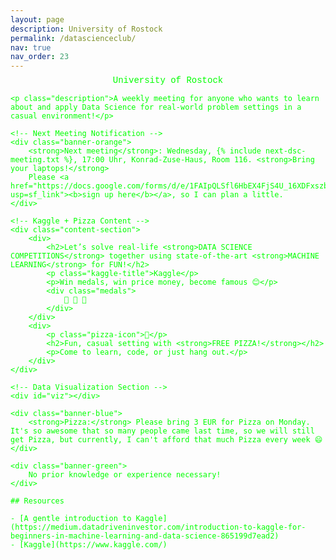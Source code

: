 ```yaml
---
layout: page
description: University of Rostock
permalink: /datascienceclub/
nav: true
nav_order: 23
---
```


<style>
    /* Styling for the Jekyll title */
    .page-title {
        color: #00ff00; /* Bright green to match the terminal style */
        font-family: 'Courier New', Courier, monospace;
        text-align: center;
        font-size: 2em;
    }

    /* Specific styling for the Data Science Club section only */
    .dsc-terminal-style {
        font-family: 'Courier New', Courier, monospace;
        color: #00ff00;
    }

    .dsc-terminal-style .subheader {
        color: #00ff00;
        text-align: center;
        margin-top: -0.5em;
        font-size: 1em;
    }

    .dsc-terminal-style .banner-orange, 
    .dsc-terminal-style .banner-blue, 
    .dsc-terminal-style .banner-green {
        background-color: #002200;
        color: #00ff00;
        padding: 1em;
        margin: 1em 0;
        border-radius: 5px;
        border: 1px solid #00ff00;
        text-align: center;
    }

    .dsc-terminal-style .content-section {
        display: flex;
        justify-content: center;
        background-color: #001a00;
        color: #00ff00;
        padding: 1em;
        border: 1px solid #00ff00;
        border-radius: 5px;
        margin: 1em 0;
    }

    .dsc-terminal-style .content-section div {
        flex: 1;
        text-align: center;
    }

    .dsc-terminal-style .pizza-icon, 
    .dsc-terminal-style .medals {
        font-size: 2em;
    }

    .dsc-terminal-style .kaggle-title {
        color: #00ff00;
        font-weight: bold;
    }

    .dsc-terminal-style a {
        color: #00ff00;
        text-decoration: underline;
    }

    .dsc-terminal-style a:hover {
        color: #00cc00;
    }

    .dsc-terminal-style #viz {
        margin: 2em 0;
    }
</style>

<div class="dsc-terminal-style">
    <p class="subheader">University of Rostock</p>

    <p class="description">A weekly meeting for anyone who wants to learn about and apply Data Science for real-world problem settings in a casual environment!</p>

    <!-- Next Meeting Notification -->
    <div class="banner-orange">
        <strong>Next meeting</strong>: Wednesday, {% include next-dsc-meeting.txt %}, 17:00 Uhr, Konrad-Zuse-Haus, Room 116. <strong>Bring your laptops!</strong>
        Please <a href="https://docs.google.com/forms/d/e/1FAIpQLSfl6HbEX4FjS4U_16XDFxszbY0mImSRmQzLRquIjJME8I8B7g/viewform?usp=sf_link"><b>sign up here</b></a>, so I can plan a little.
    </div>

    <!-- Kaggle + Pizza Content -->
    <div class="content-section">
        <div>
            <h2>Let’s solve real-life <strong>DATA SCIENCE COMPETITIONS</strong> together using state-of-the-art <strong>MACHINE LEARNING</strong> for FUN!</h2>
            <p class="kaggle-title">Kaggle</p>
            <p>Win medals, win price money, become famous 😊</p>
            <div class="medals">
                🥉 🥈 🥇
            </div>
        </div>
        <div>
            <p class="pizza-icon">🍕</p>
            <h2>Fun, casual setting with <strong>FREE PIZZA!</strong></h2>
            <p>Come to learn, code, or just hang out.</p>
        </div>
    </div>

    <!-- Data Visualization Section -->
    <div id="viz"></div>

    <div class="banner-blue">
        <strong>Pizza:</strong> Please bring 3 EUR for Pizza on Monday. It's so awesome that so many people came last time, so we will still get Pizza, but currently, I can't afford that much Pizza every week 😄
    </div>

    <div class="banner-green">
        No prior knowledge or experience necessary!
    </div>

    ## Resources

    - [A gentle introduction to Kaggle](https://medium.datadriveninvestor.com/introduction-to-kaggle-for-beginners-in-machine-learning-and-data-science-865199d7ead2)
    - [Kaggle](https://www.kaggle.com/)
</div>

<script src="https://cdn.jsdelivr.net/npm/d3@7"></script>
<script>
// Create an animated data visualization with random points, moving average smoothing, and line drawing effect
const viz = d3.select("#viz");
const width = viz.node().getBoundingClientRect().width;
const height = 200;
const margin = {top: 20, right: 20, bottom: 20, left: 20};

const svg = viz.append("svg")
    .attr("width", width)
    .attr("height", height);

let data = generateRandomDataWithEdges(); // Initialize with initial data including edge points

function generateRandomDataWithEdges() {
    // Generate random scatter points with two additional points at x = 0 and x = 10
    const randomPoints = Array.from({length: 18}, () => ({
        x: Math.random() * 10,
        y: Math.random() * 10
    }));
    randomPoints.push({ x: 0, y: Math.random() * 10 }); // Start point at x = 0
    randomPoints.push({ x: 10, y: Math.random() * 10 }); // End point at x = 10
    return randomPoints.sort((a, b) => a.x - b.x); // Sort by x to create a smoother curve
}

function movingAverage(data, windowSize) {
    // Apply a moving average to smooth out the data
    const smoothedData = [];
    for (let i = 0; i < data.length; i++) {
        let start = Math.max(0, i - windowSize);
        let end = Math.min(data.length, i + windowSize + 1);
        let subset = data.slice(start, end);
        let avgY = d3.mean(subset, d => d.y);
        smoothedData.push({ x: data[i].x, y: avgY });
    }
    return smoothedData;
}

function drawChart() {
    const smoothedData = movingAverage(data, 2); // Smoothing with a window size of 2

    const xScale = d3.scaleLinear()
        .domain([0, 10])
        .range([margin.left, width - margin.right]);

    const yScale = d3.scaleLinear()
        .domain([0, 10])
        .range([height - margin.bottom, margin.top]);

    // Draw or update scatter points with a transition for shuffling
    const dots = svg.selectAll(".dot")
        .data(data);

    dots.enter().append("circle")
        .attr("class", "dot")
        .attr("r", 3)
        .merge(dots)
        .transition()
        .duration(1000)
        .attr("cx", d => xScale(d.x))
        .attr("cy", d => yScale(d.y))
        .attr("fill", "#00ff00"); // Green color for points

    dots.exit().remove();

    // Delay line drawing to start after point transition finishes
    setTimeout(() => {
        // Draw or update the smoothed line with a "line drawing" animation
        const line = d3.line()
            .x(d => xScale(d.x))
            .y(d => yScale(d.y))
            .curve(d3.curveBasis); // Smooth line through the moving averages

        const path = svg.selectAll(".line")
            .data([smoothedData]);

        path.enter().append("path")
            .attr("class", "line")
            .attr("fill", "none")
            .attr("stroke", "#00ff00") // Green color for line
            .attr("stroke-width", 2)
            .merge(path)
            .attr("d", line)
            .attr("stroke-dasharray", function() { return this.getTotalLength(); })
            .attr("stroke-dashoffset", function() { return this.getTotalLength(); })
            .transition()
            .duration(2000)
            .ease(d3.easeLinear)
            .attr("stroke-dashoffset", 0);

        path.exit().remove();
    }, 1000); // Delay line drawing by 1000ms to match the dot transition duration
}

// Shuffle points and redraw chart every few seconds
function updateAndAnimate() {
    data = generateRandomDataWithEdges(); // Generate new random positions for each point including edge points
    drawChart();
    setTimeout(updateAndAnimate, 3000); // Loop the animation
}

// Initial call to start the chart and animation loop
updateAndAnimate();
</script>
